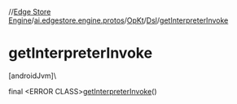 //[Edge Store Engine](../../../../index.md)/[ai.edgestore.engine.protos](../../index.md)/[OpKt](../index.md)/[Dsl](index.md)/[getInterpreterInvoke](get-interpreter-invoke.md)

# getInterpreterInvoke

[androidJvm]\

final &lt;ERROR CLASS&gt;[getInterpreterInvoke](get-interpreter-invoke.md)()
